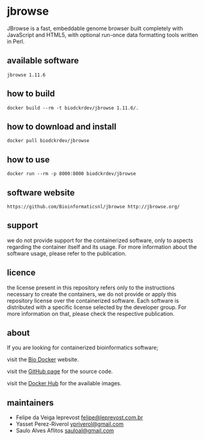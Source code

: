 jbrowse
=====
JBrowse is a fast, embeddable genome browser built completely with JavaScript and HTML5, with optional run-once data formatting tools written in Perl.


available software
--------
`
jbrowse 1.11.6
`


how to build
------------
`docker build --rm -t biodckrdev/jbrowse 1.11.6/.`


how to download and install
---------------------------
`docker pull biodckrdev/jbrowse`


how to use
------------
`docker run --rm -p 8000:8000 biodckrdev/jbrowse`


software website
----------------
`
https://github.com/Bioinformaticsnl/jbrowse
http://jbrowse.org/
`


support
-------
we do not provide support for the containerized software, only to aspects regarding the container itself
and its usage. For more information about the software usage, please refer to the publication.


licence
-------
the license present in this repository refers only to the instructions necessary to create the containers, we do not provide or apply this repository license over the containerized software. Each software is distributed with a specific license selected by the developer group. For more information on that, please check the respective publication.


about
-----
If you are looking for containerized bioinformatics software;

visit the [Bio Docker](http://biodocker.github.io "Bio Docker") website.

visit the [GitHub page](https://github.com/BioDocker/) for the source code.

visit the [Docker Hub](https://registry.hub.docker.com/repos/biodckr/) for the available images.


maintainers
-----------
* Felipe da Veiga leprevost <felipe@leprevost.com.br>
* Yasset Perez-Riverol <ypriverol@gmail.com>
* Saulo Alves Aflitos <sauloal@gmail.com>
